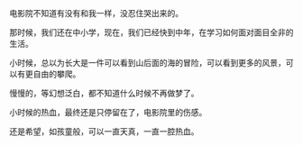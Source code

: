 电影院不知道有没有和我一样，没忍住哭出来的。

那时候，我们还在中小学，现在，我们已经快到中年，在学习如何面对面目全非的生活。

小时候，总以为长大是一件可以看到山后面的海的冒险，可以看到更多的风景，可以有更自由的攀爬。

慢慢的，等幻想泛白，都不知道什么时候不再做梦了。

小时候的热血，最终还是只停留在了，电影院里的伤感。

还是希望，如孩童般，可以一直天真，一直一腔热血。